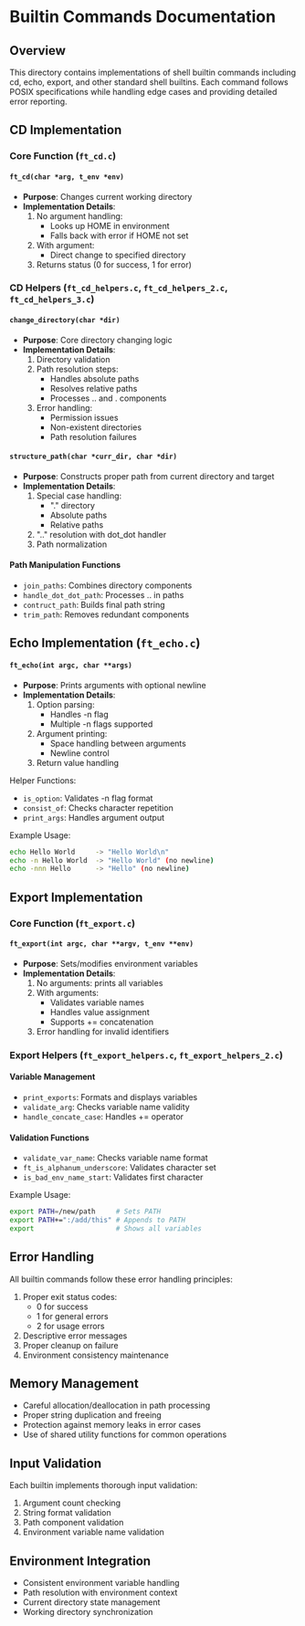 # Builtin Commands Documentation

## Overview
This directory contains implementations of shell builtin commands including cd, echo, export, and other standard shell builtins. Each command follows POSIX specifications while handling edge cases and providing detailed error reporting.

## CD Implementation

### Core Function (`ft_cd.c`)

#### `ft_cd(char *arg, t_env *env)`
- **Purpose**: Changes current working directory
- **Implementation Details**:
  1. No argument handling:
     - Looks up HOME in environment
     - Falls back with error if HOME not set
  2. With argument:
     - Direct change to specified directory
  3. Returns status (0 for success, 1 for error)

### CD Helpers (`ft_cd_helpers.c`, `ft_cd_helpers_2.c`, `ft_cd_helpers_3.c`)

#### `change_directory(char *dir)`
- **Purpose**: Core directory changing logic
- **Implementation Details**:
  1. Directory validation
  2. Path resolution steps:
     - Handles absolute paths
     - Resolves relative paths
     - Processes .. and . components
  3. Error handling:
     - Permission issues
     - Non-existent directories
     - Path resolution failures

#### `structure_path(char *curr_dir, char *dir)`
- **Purpose**: Constructs proper path from current directory and target
- **Implementation Details**:
  1. Special case handling:
     - "." directory
     - Absolute paths
     - Relative paths
  2. ".." resolution with dot_dot handler
  3. Path normalization

#### Path Manipulation Functions
- `join_paths`: Combines directory components
- `handle_dot_dot_path`: Processes .. in paths
- `contruct_path`: Builds final path string
- `trim_path`: Removes redundant components

## Echo Implementation (`ft_echo.c`)

#### `ft_echo(int argc, char **args)`
- **Purpose**: Prints arguments with optional newline
- **Implementation Details**:
  1. Option parsing:
     - Handles -n flag
     - Multiple -n flags supported
  2. Argument printing:
     - Space handling between arguments
     - Newline control
  3. Return value handling

Helper Functions:
- `is_option`: Validates -n flag format
- `consist_of`: Checks character repetition
- `print_args`: Handles argument output

Example Usage:
```bash
echo Hello World     -> "Hello World\n"
echo -n Hello World  -> "Hello World" (no newline)
echo -nnn Hello      -> "Hello" (no newline)
```

## Export Implementation

### Core Function (`ft_export.c`)

#### `ft_export(int argc, char **argv, t_env **env)`
- **Purpose**: Sets/modifies environment variables
- **Implementation Details**:
  1. No arguments: prints all variables
  2. With arguments:
     - Validates variable names
     - Handles value assignment
     - Supports += concatenation
  3. Error handling for invalid identifiers

### Export Helpers (`ft_export_helpers.c`, `ft_export_helpers_2.c`)

#### Variable Management
- `print_exports`: Formats and displays variables
- `validate_arg`: Checks variable name validity
- `handle_concate_case`: Handles += operator

#### Validation Functions
- `validate_var_name`: Checks variable name format
- `ft_is_alphanum_underscore`: Validates character set
- `is_bad_env_name_start`: Validates first character

Example Usage:
```bash
export PATH=/new/path     # Sets PATH
export PATH+=":/add/this" # Appends to PATH
export                    # Shows all variables
```

## Error Handling
All builtin commands follow these error handling principles:
1. Proper exit status codes:
   - 0 for success
   - 1 for general errors
   - 2 for usage errors
2. Descriptive error messages
3. Proper cleanup on failure
4. Environment consistency maintenance

## Memory Management
- Careful allocation/deallocation in path processing
- Proper string duplication and freeing
- Protection against memory leaks in error cases
- Use of shared utility functions for common operations

## Input Validation
Each builtin implements thorough input validation:
1. Argument count checking
2. String format validation
3. Path component validation
4. Environment variable name validation

## Environment Integration
- Consistent environment variable handling
- Path resolution with environment context
- Current directory state management
- Working directory synchronization
